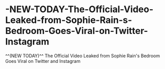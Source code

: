 # -NEW-TODAY-The-Official-Video-Leaked-from-Sophie-Rain-s-Bedroom-Goes-Viral-on-Twitter-Instagram
^^(NEW TODAY)^^ The Official Video Leaked from Sophie Rain's Bedroom Goes Viral on Twitter and Instagram
